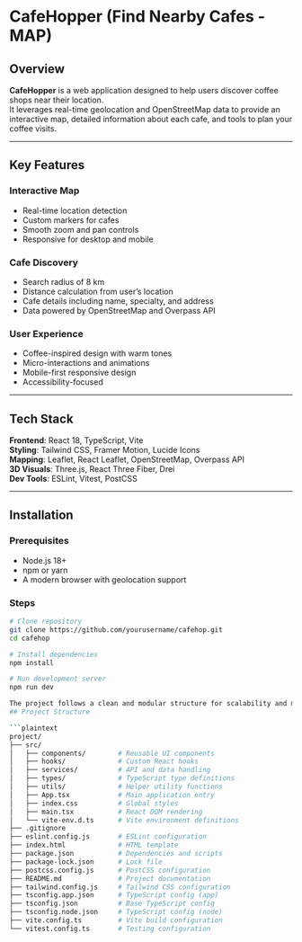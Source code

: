 # CafeHopper (Find Nearby Cafes - MAP)

## Overview

**CafeHopper** is a web application designed to help users discover coffee shops near their location.  
It leverages real-time geolocation and OpenStreetMap data to provide an interactive map, detailed information about each cafe, and tools to plan your coffee visits.

---

## Key Features

### Interactive Map
- Real-time location detection  
- Custom markers for cafes  
- Smooth zoom and pan controls  
- Responsive for desktop and mobile  

### Cafe Discovery
- Search radius of 8 km  
- Distance calculation from user’s location  
- Cafe details including name, specialty, and address  
- Data powered by OpenStreetMap and Overpass API  

### User Experience
- Coffee-inspired design with warm tones  
- Micro-interactions and animations  
- Mobile-first responsive design  
- Accessibility-focused  

---

## Tech Stack

**Frontend**: React 18, TypeScript, Vite  
**Styling**: Tailwind CSS, Framer Motion, Lucide Icons  
**Mapping**: Leaflet, React Leaflet, OpenStreetMap, Overpass API  
**3D Visuals**: Three.js, React Three Fiber, Drei  
**Dev Tools**: ESLint, Vitest, PostCSS  

---

## Installation

### Prerequisites
- Node.js 18+  
- npm or yarn  
- A modern browser with geolocation support  

### Steps
```bash
# Clone repository
git clone https://github.com/yourusername/cafehop.git
cd cafehop

# Install dependencies
npm install

# Run development server
npm run dev

The project follows a clean and modular structure for scalability and maintainability:
## Project Structure

```plaintext
project/
├── src/
│   ├── components/        # Reusable UI components
│   ├── hooks/             # Custom React hooks
│   ├── services/          # API and data handling
│   ├── types/             # TypeScript type definitions
│   ├── utils/             # Helper utility functions
│   ├── App.tsx            # Main application entry
│   ├── index.css          # Global styles
│   ├── main.tsx           # React DOM rendering
│   └── vite-env.d.ts      # Vite environment definitions
├── .gitignore
├── eslint.config.js       # ESLint configuration
├── index.html             # HTML template
├── package.json           # Dependencies and scripts
├── package-lock.json      # Lock file
├── postcss.config.js      # PostCSS configuration
├── README.md              # Project documentation
├── tailwind.config.js     # Tailwind CSS configuration
├── tsconfig.app.json      # TypeScript config (app)
├── tsconfig.json          # Base TypeScript config
├── tsconfig.node.json     # TypeScript config (node)
├── vite.config.ts         # Vite build configuration
└── vitest.config.ts       # Testing configuration

